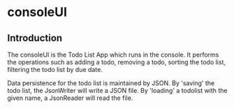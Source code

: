 # consoleUI

## Introduction
The consoleUI is the Todo List App which runs in the console. It performs the operations such as adding a todo, removing a todo, sorting the todo list, filtering the todo list by due date. 

Data persistence for the todo list is maintained by JSON. By 'saving' the todo list, the JsonWriter will write a JSON file. By 'loading' a todolist with the given name, a JsonReader will read the file.